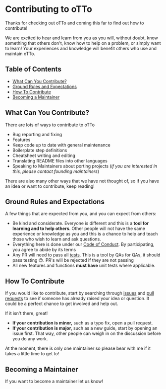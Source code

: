 # **Contributing to oTTo**

Thanks for checking out oTTo and coming this far to find out how to contribute! 

We are excited to hear and learn from you as you will, without doubt, know something that others don't, know how to help on a problem, or simply want to learn! 
Your experiences and knowledge will benefit others who use and maintain oTTo.

## **Table of Contents**

- [What Can You Contribute?](#what-can-you-contribute?)
- [Ground Rules and Expectations](#ground-rules-and-expectations)
- [How To Contribute](#how-to-contribute)
- [Becoming a Maintainer](#becoming-a-maintainer)

## **What Can You Contribute?**
There are lots of ways to contribute to oTTo

* Bug reporting and fixing
* Features
* Keep code up to date with general maintenance 
* Boilerplate step definitions
* Cheatsheet writing and editing
* Translating README files into other languages
* Speaking to Maintainers about porting projects (*if you are interested in this, please contact founding maintainers*)

There are also many other ways that we have not thought of, so if you have an idea or want to contribute, keep reading!

## **Ground Rules and Expectations**

A few things that are expected from you, and you can expect from others:

* Be kind and considerate. Everyone is different and this is a **tool for learning and to help others**. Other people will not have the same experience or knowledge as you and this is a chance to help and teach those who wish to learn and ask questions.
* Everything here is done under our [Code of Conduct](CODE_OF_CONDUCT.md). By participating, you agree to abide by its terms
* Any PR will need to pass all [tests](unit_tests). This is a tool by QAs for QAs, it should pass testing :wink:. PR's will be rejected if they are not passing
* All new features and functions **must have** unit tests where applicable.


## **How To Contribute**
If you would like to contribute, start by searching through [issues](https://github.com/Alpenglow88/oTTo/issues) and [pull requests](https://github.com/Alpenglow88/oTTo/pulls) to see if someone has already raised your idea or question. It could be a perfect chance to get involved and help out.

If it isn't there, great! 

* **If your contribution is minor,** such as a typo fix, open a pull request.
* **If your contribution is major,** such as a new guide, start by opening an issue first. That way, other people can weigh in on the discussion before you do any work.

At the moment, there is only one maintainer so please bear with me if it takes a little time to get to!

## **Becoming a Maintainer**

If you want to become a maintainer let us know!
